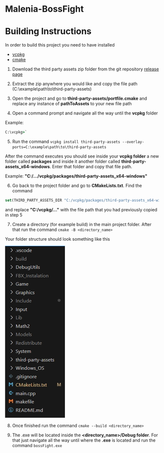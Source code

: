 # Malenia-BossFight 
# Building Instructions

In order to build this project you need to have installed

 - [vcpkg](https://learn.microsoft.com/en-us/vcpkg/get_started/get-started?pivots=shell-powershell) 
 - [cmake](https://cmake.org/download/)

1. Download the third party assets zip folder from the git repository [release page](https://github.com/NunoSilva04/Malenia-BossFight/releases/tag/v1.0)

2. Extract the zip anywhere you would like and copy the file path (C:\example\path\to\third-party-assets)

3. Open the project and go to **third-party-assets/portfile.cmake** and replace any instance of **pathToAssets** to your new file path

4. Open a command prompt and navigate all the way until the **vcpkg** folder 

Example:

```cmd
C:\vcpkg>`
```

5. Run the command `vcpkg install third-party-assets --overlay-ports=C:\example\path\to\third-party-assets`

After the command executes you should see inside your **vcpkg folder** a new folder called **packages** and inside it another folder called
**third-party-assets_x64-windows**. Enter that folder and copy that file path.

Example: **"C:/.../vcpkg/packages/third-party-assets_x64-windows"**

6. Go back to the project folder and go to **CMakeLists.txt**. 
Find the command 
```cmake
set(THIRD_PARTY_ASSETS_DIR "C:/vcpkg/packages/third-party-assets_x64-windows") 
```

and replace **"C:/vcpkg/..."** with the file path that you had previously copied in step 5

7. Create a directory (for example build) in the main project folder. After that run the command `cmake -B <directory_name>`

Your folder structure should look something like this

![](ReadMe_Pictures/example1.png)

8. Once finished run the command `cmake --build <directory_name>`

9. The .exe will be located inside the **<directory_name>/Debug folder**. For that just navigate all the way until where the **.exe** is located and run the command `bossFight.exe`
